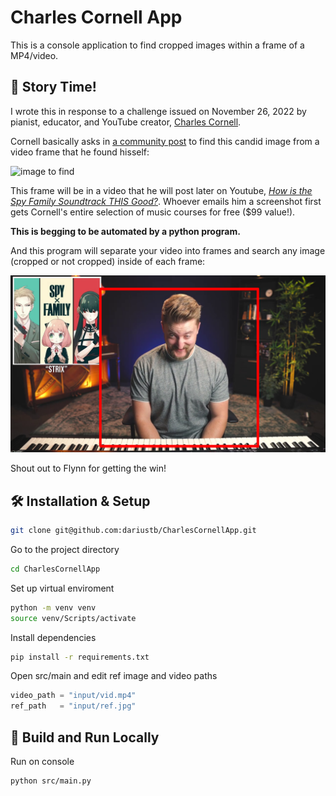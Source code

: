# Charles Cornell App
This is a console application to find cropped images within a frame of a MP4/video.

## 📖 Story Time!
I wrote this in response to a challenge issued on November 26, 2022 by pianist, educator, and YouTube creator, [Charles Cornell][cornell_yt].

Cornell basically asks in [a community post][community_post] to find this candid image from a video frame that he found hisself:

![image to find](input\image_to_find.jpg)

This frame will be in a video that he will post later on Youtube, *[How is the Spy Family Soundtrack THIS Good?][spy_family_video]*. Whoever emails him a screenshot first gets Cornell's entire selection of music courses for free ($99 value!). 

**This is begging to be automated by a python program.**

And this program will separate your video into frames and search any image (cropped or not cropped) inside of each frame:

![Screenshot (Frame 425 if you're curious)](assets\found.png)

Shout out to Flynn for getting the win!

## 🛠 Installation & Setup
```bash
git clone git@github.com:dariustb/CharlesCornellApp.git
```

Go to the project directory

```bash
cd CharlesCornellApp
```

Set up virtual enviroment
```bash
python -m venv venv
source venv/Scripts/activate
```

Install dependencies

```bash
pip install -r requirements.txt
```

Open src/main and edit ref image and video paths
```python
video_path = "input/vid.mp4"
ref_path   = "input/ref.jpg"
```

## 🚀 Build and Run Locally
Run on console

```bash
python src/main.py
```

<!-- Links -->
[repo]: git@github.com:dariustb/CharlesCornellApp.git

[cornell_yt]: https://www.youtube.com/@CharlesCornellStudios

[community_post]: https://www.youtube.com/channel/UC4PIiYewI1YGyiZvgNlJNrA/community?lb=Ugkxlx5jZVyfMHIXrW2T43Eut6tu1673pgBB

[spy_family_video]: https://www.youtube.com/watch?v=lFIixuIdYhY
